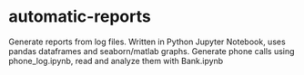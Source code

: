 # automatic-reports
Generate reports from log files. Written in Python Jupyter Notebook, uses pandas dataframes and seaborn/matlab graphs. Generate phone calls using phone_log.ipynb, read and analyze them with Bank.ipynb
